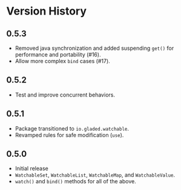 # Version History

## 0.5.3

* Removed java synchronization and added suspending `get()` for performance and portability (#16).
* Allow more complex `bind` cases (#17).

## 0.5.2

* Test and improve concurrent behaviors.

## 0.5.1

* Package transitioned to `io.gladed.watchable`.
* Revamped rules for safe modification (`use`).

## 0.5.0

* Initial release
* `WatchableSet`, `WatchableList`, `WatchableMap`, and `WatchableValue`.
* `watch()` and `bind()` methods for all of the above.
